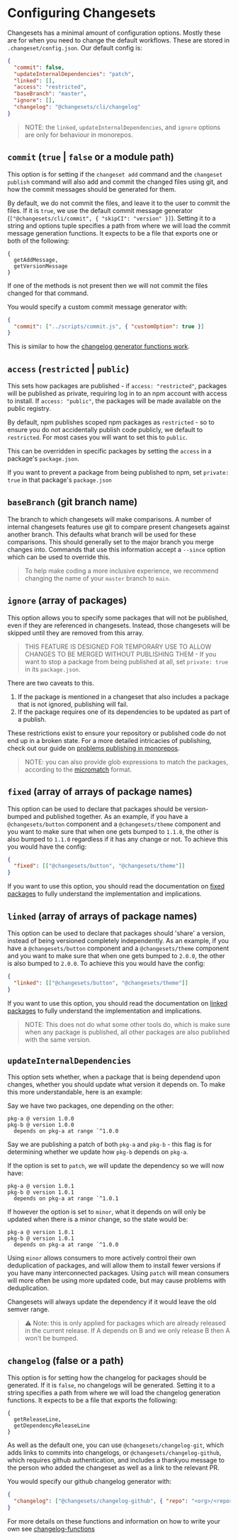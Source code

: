 # Configuring Changesets

Changesets has a minimal amount of configuration options. Mostly these are for when you need to change the default workflows. These are stored in `.changeset/config.json`. Our default config is:

```json
{
  "commit": false,
  "updateInternalDependencies": "patch",
  "linked": [],
  "access": "restricted",
  "baseBranch": "master",
  "ignore": [],
  "changelog": "@changesets/cli/changelog"
}
```

> NOTE: the `linked`, `updateInternalDependencies`, and `ignore` options are only for behaviour in monorepos.

## `commit` (`true` | `false` or a module path)

This option is for setting if the `changeset add` command and the `changeset publish` command will also add and commit the changed files using git, and how the commit messages should be generated for them.

By default, we do not commit the files, and leave it to the user to commit the files. If it is `true`, we use the default commit message generator (`["@changesets/cli/commit", { "skipCI": "version" }]`). Setting it to a string and options tuple specifies a path from where we will load the commit message generation functions. It expects to be a file that exports one or both of the following:

```
{
  getAddMessage,
  getVersionMessage
}
```

If one of the methods is not present then we will not commit the files changed for that command.

You would specify a custom commit message generator with:

```json
{
  "commit": ["../scripts/commit.js", { "customOption": true }]
}
```

This is similar to how the [changelog generator functions work](#changelog-false-or-a-path).

## `access` (`restricted` | `public`)

This sets how packages are published - if `access: "restricted"`, packages will be published as private, requiring log in to an npm account with access to install. If `access: "public"`, the packages will be made available on the public registry.

By default, npm publishes scoped npm packages as `restricted` - so to ensure you do not accidentally publish code publicly, we default to `restricted`. For most cases you will want to set this to `public`.

This can be overridden in specific packages by setting the `access` in a package's `package.json`.

If you want to prevent a package from being published to npm, set `private: true` in that package's `package.json`

## `baseBranch` (git branch name)

The branch to which changesets will make comparisons. A number of internal changesets features use git to compare present changesets against another branch. This defaults what branch will be used for these comparisons. This should generally set to the major branch you merge changes into. Commands that use this information accept a `--since` option which can be used to override this.

> To help make coding a more inclusive experience, we recommend changing the name of your `master` branch to `main`.

## `ignore` (array of packages)

This option allows you to specify some packages that will not be published, even if they are referenced in changesets. Instead, those changesets will be skipped until they are removed from this array.

> THIS FEATURE IS DESIGNED FOR TEMPORARY USE TO ALLOW CHANGES TO BE MERGED WITHOUT PUBLISHING THEM - If you want to stop a package from being published at all, set `private: true` in its `package.json`.

There are two caveats to this.

1. If the package is mentioned in a changeset that also includes a package that is not ignored, publishing will fail.
2. If the package requires one of its dependencies to be updated as part of a publish.

These restrictions exist to ensure your repository or published code do not end up in a broken state. For a more detailed intricacies of publishing, check out our guide on [problems publishing in monorepos](./problems-publishing-in-monorepos.md).

> NOTE: you can also provide glob expressions to match the packages, according to the [micromatch](https://www.npmjs.com/package/micromatch) format.

## `fixed` (array of arrays of package names)

This option can be used to declare that packages should be version-bumped and published together. As an example, if you have a `@changesets/button` component and a `@changesets/theme` component and you want to make sure that when one gets bumped to `1.1.0`, the other is also bumped to `1.1.0` regardless if it has any change or not. To achieve this you would have the config:

```json
{
  "fixed": [["@changesets/button", "@changesets/theme"]]
}
```

If you want to use this option, you should read the documentation on [fixed packages](./fixed-packages.md) to fully understand the implementation and implications.

## `linked` (array of arrays of package names)

This option can be used to declare that packages should 'share' a version, instead of being versioned completely independently. As an example, if you have a `@changesets/button` component and a `@changesets/theme` component and you want to make sure that when one gets bumped to `2.0.0`, the other is also bumped to `2.0.0`. To achieve this you would have the config:

```json
{
  "linked": [["@changesets/button", "@changesets/theme"]]
}
```

If you want to use this option, you should read the documentation on [linked packages](./linked-packages.md) to fully understand the implementation and implications.

> NOTE: This does not do what some other tools do, which is make sure when any package is published, all other packages are also published with the same version.

## `updateInternalDependencies`

This option sets whether, when a package that is being dependend upon changes, whether you should update what version it depends on. To make this more understandable, here is an example:

Say we have two packages, one depending on the other:

```
pkg-a @ version 1.0.0
pkg-b @ version 1.0.0
  depends on pkg-a at range `^1.0.0
```

Say we are publishing a patch of both `pkg-a` and `pkg-b` - this flag is for determining whether we update how `pkg-b` depends on `pkg-a`.

If the option is set to `patch`, we will update the dependency so we will now have:

```
pkg-a @ version 1.0.1
pkg-b @ version 1.0.1
  depends on pkg-a at range `^1.0.1
```

If however the option is set to `minor`, what it depends on will only be updated when there is a minor change, so the state would be:

```
pkg-a @ version 1.0.1
pkg-b @ version 1.0.1
  depends on pkg-a at range `^1.0.0
```

Using `minor` allows consumers to more actively control their own deduplication of packages, and will allow them to install fewer versions if you have many interconnected packages. Using `patch` will mean consumers will more often be using more updated code, but may cause problems with deduplication.

Changesets will always update the dependency if it would leave the old semver range.

> ⚠ Note: this is only applied for packages which are already released in the current release. If A depends on B and we only release B then A won't be bumped.

## `changelog` (false or a path)

This option is for setting how the changelog for packages should be generated. If it is `false`, no changelogs will be generated. Setting it to a string specifies a path from where we will load the changelog generation functions. It expects to be a file that exports the following:

```
{
  getReleaseLine,
  getDependencyReleaseLine
}
```

As well as the default one, you can use `@changesets/changelog-git`, which adds links to commits into changelogs, or `@changesets/changelog-github`, which requires github authentication, and includes a thankyou message to the person who added the changeset as well as a link to the relevant PR.

You would specify our github changelog generator with:

```json
{
  "changelog": ["@changesets/changelog-github", { "repo": "<org>/<repo>" }]
}
```

For more details on these functions and information on how to write your own see [changelog-functions](./modifying-changelog-format.md)
